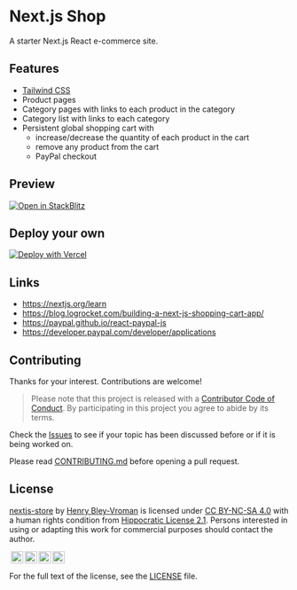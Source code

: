 # Next.js Shop

A starter Next.js React e-commerce site.

## Features

- [Tailwind CSS](https://tailwindcss.com/)
- Product pages
- Category pages with links to each product in the category
- Category list with links to each category
- Persistent global shopping cart with
  - increase/decrease the quantity of each product in the cart
  - remove any product from the cart
  - PayPal checkout

## Preview

[![Open in StackBlitz](https://developer.stackblitz.com/img/open_in_stackblitz.svg)](https://stackblitz.com/github/olets/nextjs-shopping-cat)

## Deploy your own

[![Deploy with Vercel](https://vercel.com/button)](https://vercel.com/new/git/external?repository-url=https://github.com/olets/nextjs-shopping-cat)


## Links

- https://nextjs.org/learn
- https://blog.logrocket.com/building-a-next-js-shopping-cart-app/
- https://paypal.github.io/react-paypal-js
- https://developer.paypal.com/developer/applications



## Contributing

Thanks for your interest. Contributions are welcome!

> Please note that this project is released with a [Contributor Code of Conduct](CODE_OF_CONDUCT.md). By participating in this project you agree to abide by its terms.

Check the [Issues](https://github.com/olets/nextjs-store/issues) to see if your topic has been discussed before or if it is being worked on.

Please read [CONTRIBUTING.md](CONTRIBUTING.md) before opening a pull request.

## License

<p xmlns:dct="http://purl.org/dc/terms/" xmlns:cc="http://creativecommons.org/ns#" class="license-text"><a rel="cc:attributionURL" property="dct:title" href="https://www.github.com/olets/nextjs-store">nextjs-store</a> by <a rel="cc:attributionURL dct:creator" property="cc:attributionName" href="https://www.github.com/olets">Henry Bley-Vroman</a> is licensed under <a rel="license" href="https://creativecommons.org/licenses/by-nc-sa/4.0">CC BY-NC-SA 4.0</a> with a human rights condition from <a href="https://firstdonoharm.dev/version/2/1/license.html">Hippocratic License 2.1</a>. Persons interested in using or adapting this work for commercial purposes should contact the author.</p>

<img style="height:22px!important;margin-left:3px;vertical-align:text-bottom;" src="https://mirrors.creativecommons.org/presskit/icons/cc.svg?ref=chooser-v1" /><img style="height:22px!important;margin-left:3px;vertical-align:text-bottom;" src="https://mirrors.creativecommons.org/presskit/icons/by.svg?ref=chooser-v1" /><img style="height:22px!important;margin-left:3px;vertical-align:text-bottom;" src="https://mirrors.creativecommons.org/presskit/icons/nc.svg?ref=chooser-v1" /><img style="height:22px!important;margin-left:3px;vertical-align:text-bottom;" src="https://mirrors.creativecommons.org/presskit/icons/sa.svg?ref=chooser-v1" />

For the full text of the license, see the [LICENSE](LICENSE) file.
